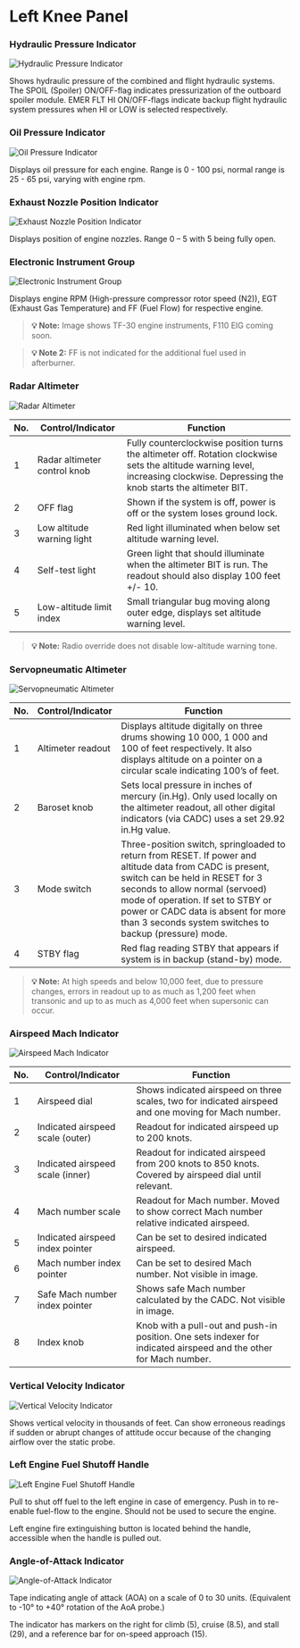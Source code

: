 # Left Knee Panel

### Hydraulic Pressure Indicator
![Hydraulic Pressure Indicator](../../img/hydraulic.png)

Shows hydraulic pressure of the combined and flight hydraulic systems. The SPOIL (Spoiler) ON/OFF-flag indicates pressurization of the outboard spoiler module. EMER FLT HI ON/OFF-flags indicate backup flight hydraulic system pressures when HI or LOW is selected respectively.

### Oil Pressure Indicator
![Oil Pressure Indicator](../../img/oil.png)

Displays oil pressure for each engine. Range is 0 - 100 psi, normal range is 25 - 65 psi, varying with engine rpm.

### Exhaust Nozzle Position Indicator
![Exhaust Nozzle Position Indicator](../../img/exhaust.png)

Displays position of engine nozzles. Range 0 – 5 with 5 being fully open.

### Electronic Instrument Group
![Electronic Instrument Group](../../img/instrument-group.png)

Displays engine RPM (High-pressure compressor rotor speed (N2)), EGT (Exhaust Gas Temperature) and FF (Fuel Flow) for respective engine.

> **💡 Note:** Image shows TF-30 engine instruments, F110 EIG coming soon.

> **💡 Note 2:** FF is not indicated for the additional fuel used in afterburner.

### Radar Altimeter
![Radar Altimeter](../../img/radaraltimeter.png)

| No. | Control/Indicator                | Function |
|-----|----------------------------------|----------|
| 1   | Radar altimeter control knob     | Fully counterclockwise position turns the altimeter off. Rotation clockwise sets the altitude warning level, increasing clockwise. Depressing the knob starts the altimeter BIT. |
| 2   | OFF flag                         | Shown if the system is off, power is off or the system loses ground lock. |
| 3   | Low altitude warning light       | Red light illuminated when below set altitude warning level. |
| 4   | Self-test light                  | Green light that should illuminate when the altimeter BIT is run. The readout should also display 100 feet +/- 10. |
| 5   | Low-altitude limit index         | Small triangular bug moving along outer edge, displays set altitude warning level. |

> **💡 Note:** Radio override does not disable low-altitude warning tone.

### Servopneumatic Altimeter
![Servopneumatic Altimeter](../../img/altimeter.png)

| No. | Control/Indicator                | Function |
|-----|----------------------------------|----------|
| 1   | Altimeter readout                | Displays altitude digitally on three drums showing 10 000, 1 000 and 100 of feet respectively. It also displays altitude on a pointer on a circular scale indicating 100’s of feet. |
| 2   | Baroset knob                     | Sets local pressure in inches of mercury (in.Hg). Only used locally on the altimeter readout, all other digital indicators (via CADC) uses a set 29.92 in.Hg value. |
| 3   | Mode switch                      | Three-position switch, springloaded to return from RESET. If power and altitude data from CADC is present, switch can be held in RESET for 3 seconds to allow normal (servoed) mode of operation. If set to STBY or power or CADC data is absent for more than 3 seconds system switches to backup (pressure) mode. |
| 4   | STBY flag                        | Red flag reading STBY that appears if system is in backup (stand-by) mode. |

> **💡 Note:** At high speeds and below 10,000 feet, due to pressure changes, errors in readout up to as much as 1,200 feet when transonic and up to as much as 4,000 feet when supersonic can occur.

### Airspeed Mach Indicator
![Airspeed Mach Indicator](../../img/mach.png)

| No. | Control/Indicator                | Function |
|-----|----------------------------------|----------|
| 1   | Airspeed dial                    | Shows indicated airspeed on three scales, two for indicated airspeed and one moving for Mach number. |
| 2   | Indicated airspeed scale (outer) | Readout for indicated airspeed up to 200 knots. |
| 3   | Indicated airspeed scale (inner) | Readout for indicated airspeed from 200 knots to 850 knots. Covered by airspeed dial until relevant. |
| 4   | Mach number scale                | Readout for Mach number. Moved to show correct Mach number relative indicated airspeed. |
| 5   | Indicated airspeed index pointer | Can be set to desired indicated airspeed. |
| 6   | Mach number index pointer        | Can be set to desired Mach number. Not visible in image. |
| 7   | Safe Mach number index pointer   | Shows safe Mach number calculated by the CADC. Not visible in image. |
| 8   | Index knob                       | Knob with a pull-out and push-in position. One sets indexer for indicated airspeed and the other for Mach number. |

### Vertical Velocity Indicator
![Vertical Velocity Indicator](../../img/vvi.png)

Shows vertical velocity in thousands of feet. Can show erroneous readings if sudden or abrupt changes of attitude occur because of the changing airflow over the static probe.

### Left Engine Fuel Shutoff Handle
![Left Engine Fuel Shutoff Handle](../../img/leftengineshutoff.png)

Pull to shut off fuel to the left engine in case of emergency. Push in to re-enable fuel-flow to the engine. Should not be used to secure the engine.

Left engine fire extinguishing button is located behind the handle, accessible when the handle is pulled out.

### Angle-of-Attack Indicator
![Angle-of-Attack Indicator](../../img/aoa.png)

Tape indicating angle of attack (AOA) on a scale of 0 to 30 units. (Equivalent to -10° to +40° rotation of the AoA probe.)

The indicator has markers on the right for climb (5), cruise (8.5), and stall (29), and a reference bar for on-speed approach (15).
